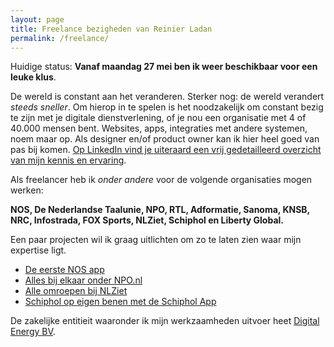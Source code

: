 ```yaml
---
layout: page
title: Freelance bezigheden van Reinier Ladan
permalink: /freelance/
---
```


<div class="highlight">
  <p>Huidige status: <strong>Vanaf maandag 27 mei ben ik weer beschikbaar voor een leuke klus</strong>.</p>
</div>

De wereld is constant aan het veranderen. Sterker nog: de wereld verandert _steeds sneller_. Om hierop in te spelen is het noodzakelijk om constant bezig te zijn met je digitale dienstverlening, of je nou een organisatie met 4 of 40.000 mensen bent. Websites, apps, integraties met andere systemen, noem maar op. Als designer en/of product owner kan ik hier heel goed van pas bij komen. [Op LinkedIn vind je uiteraard een vrij gedetailleerd overzicht van mijn kennis en ervaring](https://www.linkedin.com/in/reinierladan/).

Als freelancer heb ik _onder andere_ voor de volgende organisaties mogen werken:

**NOS, De Nederlandse Taalunie, NPO, RTL, Adformatie, Sanoma, KNSB, NRC, Infostrada, FOX Sports, NLZiet, Schiphol en Liberty Global.**

Een paar projecten wil ik graag uitlichten om zo te laten zien waar mijn expertise ligt.

- [De eerste NOS app](/projecten/nos-app)
- [Alles bij elkaar onder NPO.nl](/projecten/npo-website)
- [Alle omroepen bij NLZiet](/projecten/nlziet)
- [Schiphol op eigen benen met de Schiphol App](/projecten/schiphol-app)

De zakelijke entitieit waaronder ik mijn werkzaamheden uitvoer heet [Digital Energy BV](/digital-energy-bv).
